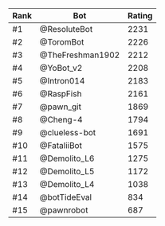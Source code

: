 Rank|Bot|Rating
---|---|---
#1|@ResoluteBot|2231
#2|@ToromBot|2226
#3|@TheFreshman1902|2212
#4|@YoBot_v2|2208
#5|@Intron014|2183
#6|@RaspFish|2161
#7|@pawn_git|1869
#8|@Cheng-4|1794
#9|@clueless-bot|1691
#10|@FataliiBot|1575
#11|@Demolito_L6|1275
#12|@Demolito_L5|1172
#13|@Demolito_L4|1038
#14|@botTideEval|834
#15|@pawnrobot|687
